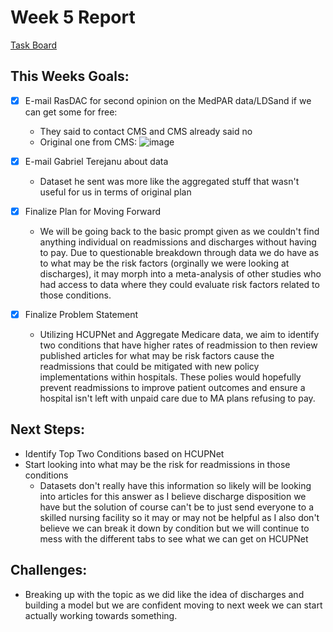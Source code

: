 # Week 5 Report

[Task Board](https://github.com/users/anderson-nicole/projects/2)

## **This Weeks Goals:**
* [x] E-mail RasDAC for second opinion on the MedPAR data/LDSand if we can get some for free: 
  - They said to contact CMS and CMS already said no
  - Original one from CMS: ![image](https://github.com/user-attachments/assets/50e8ac9c-9387-420e-ae6e-213146e7f544)

* [x] E-mail Gabriel Terejanu about data
  - Dataset he sent was more like the aggregated stuff that wasn't useful for us in terms of original plan
* [x] Finalize Plan for Moving Forward
  - We will be going back to the basic prompt given as we couldn't find anything individual on readmissions and discharges without having to pay. Due to questionable breakdown through data we do have as to what may be the risk factors (orginally we were looking at discharges), it may morph into a meta-analysis of other studies who had access to data where they could evaluate risk factors related to those conditions.
* [x] Finalize Problem Statement
  - Utilizing HCUPNet and Aggregate Medicare data, we aim to identify two conditions that have higher rates of readmission to then review published articles for what may be risk factors cause the readmissions that could be mitigated with new policy implementations within hospitals. These polies would hopefully prevent readmissions to improve patient outcomes and ensure a hospital isn't left with unpaid care due to MA plans refusing to pay. 

## Next Steps: 
- Identify Top Two Conditions based on HCUPNet
- Start looking into what may be the risk for readmissions in those conditions
  - Datasets don't really have this information so likely will be looking into articles for this answer as I believe discharge disposition we have but the solution of course can't be to just send everyone to a skilled nursing facility so it may or may not be helpful as I also don't believe we can break it down by condition but we will continue to mess with the different tabs to see what we can get on HCUPNet

## Challenges: 
- Breaking up with the topic as we did like the idea of discharges and building a model but we are confident moving to next week we can start actually working towards something. 
